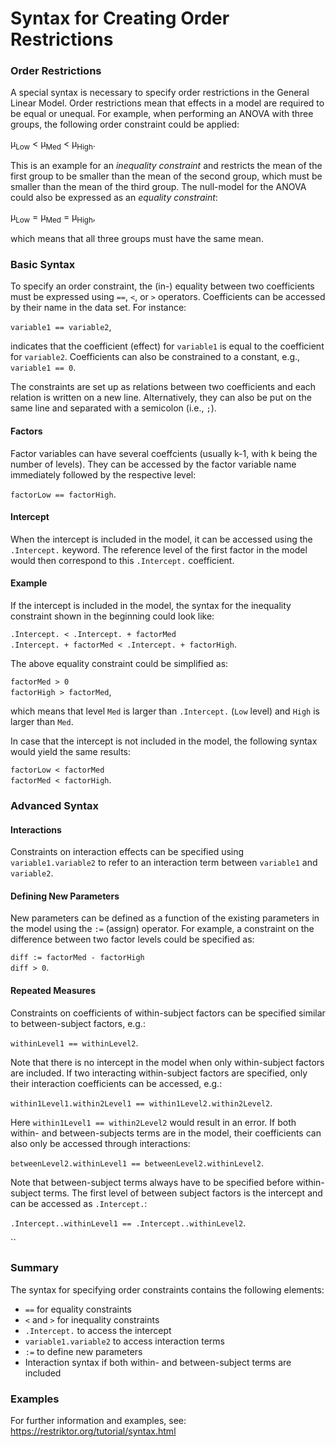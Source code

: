 Syntax for Creating Order Restrictions
===

### Order Restrictions
A special syntax is necessary to specify order restrictions in the General Linear Model. Order restrictions mean that effects in a model are required to be equal or unequal. For example, when performing an ANOVA with three groups, the following order constraint could be applied:

&mu;<sub>Low</sub> < &mu;<sub>Med</sub> < &mu;<sub>High</sub>.

This is an example for an *inequality constraint* and restricts the mean of the first group to be smaller than the mean of the second group, which must be smaller than the mean of the third group. The null-model for the ANOVA could also be expressed as an *equality constraint*:

&mu;<sub>Low</sub> = &mu;<sub>Med</sub> = &mu;<sub>High</sub>,

which means that all three groups must have the same mean.

### Basic Syntax
To specify an order constraint, the (in-) equality between two coefficients must be expressed using `==`, `<`, or `>` operators. Coefficients can be accessed by their name in the data set. For instance:  

`variable1 == variable2`,  

indicates that the coefficient (effect) for `variable1` is equal to the coefficient for `variable2`. Coefficients can also be constrained to a constant, e.g., `variable1 == 0`.

The constraints are set up as relations between two coefficients and each relation is written on a new line. Alternatively, they can also be put on the same line and separated with a semicolon (i.e., `;`).

#### Factors
Factor variables can have several coeffcients (usually k-1, with k being the number of levels). They can be accessed by the factor variable name immediately followed by the respective level:  

`factorLow == factorHigh`.  

#### Intercept

When the intercept is included in the model, it can be accessed using the `.Intercept.` keyword. The reference level of the first factor in the model would then correspond to this `.Intercept.` coefficient.

#### Example

If the intercept is included in the model, the syntax for the inequality constraint shown in the beginning could look like:  

`.Intercept. < .Intercept. + factorMed`  
`.Intercept. + factorMed < .Intercept. + factorHigh`.  

The above equality constraint could be simplified as:  

`factorMed > 0`  
`factorHigh > factorMed`,

which means that level `Med` is larger than `.Intercept.` (`Low` level) and `High` is larger than `Med`. 

In case that the intercept is not included in the model, the following syntax would yield the same results:

`factorLow < factorMed`  
`factorMed < factorHigh`.

### Advanced Syntax
#### Interactions
Constraints on interaction effects can be specified using `variable1.variable2` to refer to an interaction term between `variable1` and `variable2`.

#### Defining New Parameters
New parameters can be defined as a function of the existing parameters in the model using the `:=` (assign) operator. For example, a constraint on the difference between two factor levels could be specified as:  

`diff := factorMed - factorHigh`  
`diff > 0`.

#### Repeated Measures
Constraints on coefficients of within-subject factors can be specified similar to between-subject factors, e.g.:

`withinLevel1 == withinLevel2`.  

Note that there is no intercept in the model when only within-subject factors are included. If two interacting within-subject factors are specified, only their interaction coefficients can be accessed, e.g.:

`within1Level1.within2Level1 == within1Level2.within2Level2`.  

Here `within1Level1 == within2Level2` would result in an error. If both within- and between-subjects terms are in the model, their coefficients can also only be accessed through interactions:

`betweenLevel2.withinLevel1 == betweenLevel2.withinLevel2`.  

Note that between-subject terms always have to be specified before within-subject terms. The first level of between subject factors is the intercept and can be accessed as `.Intercept.`:

`.Intercept..withinLevel1 == .Intercept..withinLevel2`.

``

### Summary
The syntax for specifying order constraints contains the following elements:
- `==` for equality constraints
- `<` and `>` for inequality constraints
- `.Intercept.` to access the intercept
- `variable1.variable2` to access interaction terms
- `:=` to define new parameters
- Interaction syntax if both within- and between-subject terms are included

### Examples
For further information and examples, see: https://restriktor.org/tutorial/syntax.html
